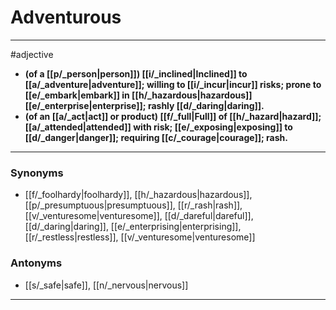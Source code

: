 # Adventurous
---
#adjective
- **(of a [[p/_person|person]]) [[i/_inclined|Inclined]] to [[a/_adventure|adventure]]; willing to [[i/_incur|incur]] risks; prone to [[e/_embark|embark]] in [[h/_hazardous|hazardous]] [[e/_enterprise|enterprise]]; rashly [[d/_daring|daring]].**
- **(of an [[a/_act|act]] or product) [[f/_full|Full]] of [[h/_hazard|hazard]]; [[a/_attended|attended]] with risk; [[e/_exposing|exposing]] to [[d/_danger|danger]]; requiring [[c/_courage|courage]]; rash.**
---
### Synonyms
- [[f/_foolhardy|foolhardy]], [[h/_hazardous|hazardous]], [[p/_presumptuous|presumptuous]], [[r/_rash|rash]], [[v/_venturesome|venturesome]], [[d/_dareful|dareful]], [[d/_daring|daring]], [[e/_enterprising|enterprising]], [[r/_restless|restless]], [[v/_venturesome|venturesome]]
### Antonyms
- [[s/_safe|safe]], [[n/_nervous|nervous]]
---
